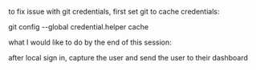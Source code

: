 
to fix issue with git credentials, first set git to cache credentials:

git config --global credential.helper cache


what I would like to do by the end of this session:

after local sign in, capture the user and send the user to their dashboard